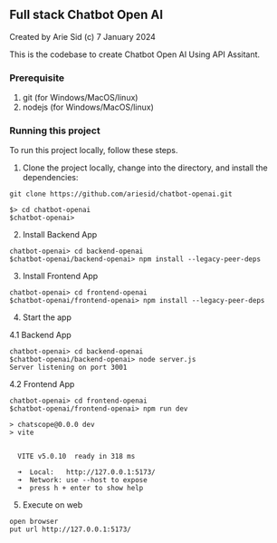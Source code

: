 ## Full stack Chatbot Open AI

Created by Arie Sid
(c) 7 January 2024

This is the codebase to create Chatbot Open AI Using API Assitant.

### Prerequisite
1. git (for Windows/MacOS/linux)
2. nodejs (for Windows/MacOS/linux)


### Running this project

To run this project locally, follow these steps.

1. Clone the project locally, change into the directory, and install the dependencies:
```
git clone https://github.com/ariesid/chatbot-openai.git

$> cd chatbot-openai
$chatbot-openai>
```

2. Install Backend App
```
chatbot-openai> cd backend-openai
$chatbot-openai/backend-openai> npm install --legacy-peer-deps
```

3. Install Frontend App
```
chatbot-openai> cd frontend-openai
$chatbot-openai/frontend-openai> npm install --legacy-peer-deps
```

4. Start the app

4.1 Backend App
```
chatbot-openai> cd backend-openai
$chatbot-openai/backend-openai> node server.js
Server listening on port 3001
```

4.2 Frontend App
```
chatbot-openai> cd frontend-openai
$chatbot-openai/frontend-openai> npm run dev

> chatscope@0.0.0 dev
> vite


  VITE v5.0.10  ready in 318 ms

  ➜  Local:   http://127.0.0.1:5173/
  ➜  Network: use --host to expose
  ➜  press h + enter to show help

```

5. Execute on web
```
open browser
put url http://127.0.0.1:5173/
```


